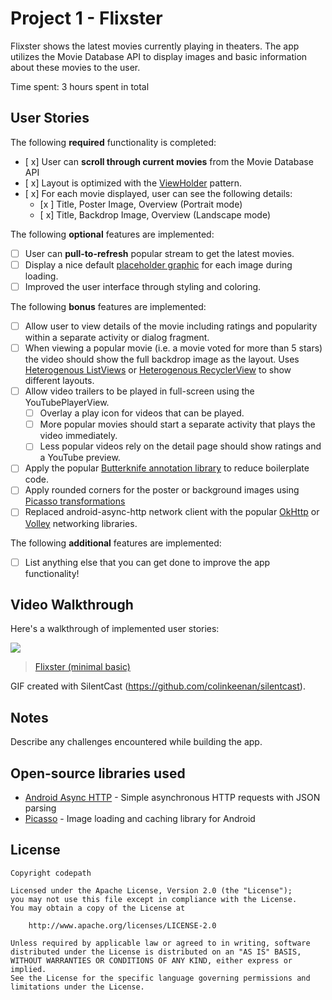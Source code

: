 # Project 1 - Flixster

Flixster shows the latest movies currently playing in theaters. The app utilizes the Movie Database API to display images and basic information about these movies to the user.

Time spent: 3 hours spent in total

## User Stories

The following **required** functionality is completed:

* [ x] User can **scroll through current movies** from the Movie Database API
* [ x] Layout is optimized with the [ViewHolder](http://guides.codepath.com/android/Using-an-ArrayAdapter-with-ListView#improving-performance-with-the-viewholder-pattern) pattern.
* [ x] For each movie displayed, user can see the following details:
  * [x ] Title, Poster Image, Overview (Portrait mode)
  * [ x] Title, Backdrop Image, Overview (Landscape mode)

The following **optional** features are implemented:

* [ ] User can **pull-to-refresh** popular stream to get the latest movies.
* [ ] Display a nice default [placeholder graphic](http://guides.codepath.com/android/Displaying-Images-with-the-Picasso-Library#configuring-picasso) for each image during loading.
* [ ] Improved the user interface through styling and coloring.

The following **bonus** features are implemented:

* [ ] Allow user to view details of the movie including ratings and popularity within a separate activity or dialog fragment.
* [ ] When viewing a popular movie (i.e. a movie voted for more than 5 stars) the video should show the full backdrop image as the layout.  Uses [Heterogenous ListViews](http://guides.codepath.com/android/Implementing-a-Heterogenous-ListView) or [Heterogenous RecyclerView](http://guides.codepath.com/android/Heterogenous-Layouts-inside-RecyclerView) to show different layouts.
* [ ] Allow video trailers to be played in full-screen using the YouTubePlayerView.
    * [ ] Overlay a play icon for videos that can be played.
    * [ ] More popular movies should start a separate activity that plays the video immediately.
    * [ ] Less popular videos rely on the detail page should show ratings and a YouTube preview.
* [ ] Apply the popular [Butterknife annotation library](http://guides.codepath.com/android/Reducing-View-Boilerplate-with-Butterknife) to reduce boilerplate code.
* [ ] Apply rounded corners for the poster or background images using [Picasso transformations](https://guides.codepath.com/android/Displaying-Images-with-the-Picasso-Library#other-transformations)
* [ ] Replaced android-async-http network client with the popular [OkHttp](http://guides.codepath.com/android/Using-OkHttp) or [Volley](http://guides.codepath.com/android/Networking-with-the-Volley-Library) networking libraries.

The following **additional** features are implemented:

* [ ] List anything else that you can get done to improve the app functionality!

## Video Walkthrough

Here's a walkthrough of implemented user stories:

<img src='http://i.imgur.com/2Uzmt2J.gif' />

<blockquote class="imgur-embed-pub" lang="en" data-id="2Uzmt2J"><a href="//imgur.com/2Uzmt2J">Flixster (minimal basic)</a></blockquote><script async src="//s.imgur.com/min/embed.js" charset="utf-8"></script>

GIF created with SilentCast (https://github.com/colinkeenan/silentcast).

## Notes

Describe any challenges encountered while building the app.

## Open-source libraries used

- [Android Async HTTP](https://github.com/loopj/android-async-http) - Simple asynchronous HTTP requests with JSON parsing
- [Picasso](http://square.github.io/picasso/) - Image loading and caching library for Android

## License

    Copyright codepath

    Licensed under the Apache License, Version 2.0 (the "License");
    you may not use this file except in compliance with the License.
    You may obtain a copy of the License at

        http://www.apache.org/licenses/LICENSE-2.0

    Unless required by applicable law or agreed to in writing, software
    distributed under the License is distributed on an "AS IS" BASIS,
    WITHOUT WARRANTIES OR CONDITIONS OF ANY KIND, either express or implied.
    See the License for the specific language governing permissions and
    limitations under the License.
